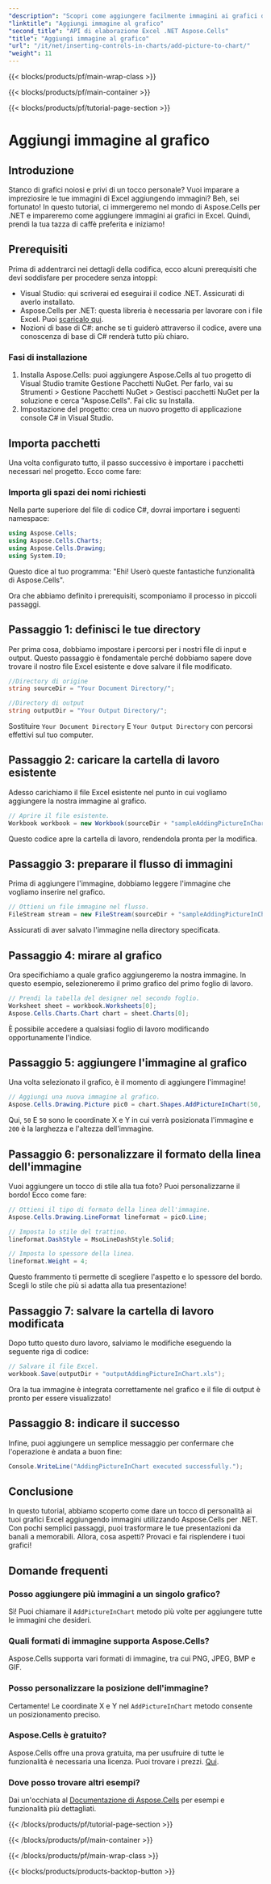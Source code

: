 ```yaml
---
"description": "Scopri come aggiungere facilmente immagini ai grafici di Excel utilizzando Aspose.Cells per .NET. Migliora grafici e presentazioni in pochi semplici passaggi."
"linktitle": "Aggiungi immagine al grafico"
"second_title": "API di elaborazione Excel .NET Aspose.Cells"
"title": "Aggiungi immagine al grafico"
"url": "/it/net/inserting-controls-in-charts/add-picture-to-chart/"
"weight": 11
---
```


{{< blocks/products/pf/main-wrap-class >}}

{{< blocks/products/pf/main-container >}}

{{< blocks/products/pf/tutorial-page-section >}}

# Aggiungi immagine al grafico

## Introduzione

Stanco di grafici noiosi e privi di un tocco personale? Vuoi imparare a impreziosire le tue immagini di Excel aggiungendo immagini? Beh, sei fortunato! In questo tutorial, ci immergeremo nel mondo di Aspose.Cells per .NET e impareremo come aggiungere immagini ai grafici in Excel. Quindi, prendi la tua tazza di caffè preferita e iniziamo!

## Prerequisiti

Prima di addentrarci nei dettagli della codifica, ecco alcuni prerequisiti che devi soddisfare per procedere senza intoppi:

- Visual Studio: qui scriverai ed eseguirai il codice .NET. Assicurati di averlo installato.
- Aspose.Cells per .NET: questa libreria è necessaria per lavorare con i file Excel. Puoi [scaricalo qui](https://releases.aspose.com/cells/net/).
- Nozioni di base di C#: anche se ti guiderò attraverso il codice, avere una conoscenza di base di C# renderà tutto più chiaro.

### Fasi di installazione

1. Installa Aspose.Cells: puoi aggiungere Aspose.Cells al tuo progetto di Visual Studio tramite Gestione Pacchetti NuGet. Per farlo, vai su Strumenti > Gestione Pacchetti NuGet > Gestisci pacchetti NuGet per la soluzione e cerca "Aspose.Cells". Fai clic su Installa.
2. Impostazione del progetto: crea un nuovo progetto di applicazione console C# in Visual Studio.

## Importa pacchetti

Una volta configurato tutto, il passo successivo è importare i pacchetti necessari nel progetto. Ecco come fare:

### Importa gli spazi dei nomi richiesti

Nella parte superiore del file di codice C#, dovrai importare i seguenti namespace:

```csharp
using Aspose.Cells;
using Aspose.Cells.Charts;
using Aspose.Cells.Drawing;
using System.IO;
```

Questo dice al tuo programma: "Ehi! Userò queste fantastiche funzionalità di Aspose.Cells".

Ora che abbiamo definito i prerequisiti, scomponiamo il processo in piccoli passaggi. 

## Passaggio 1: definisci le tue directory

Per prima cosa, dobbiamo impostare i percorsi per i nostri file di input e output. Questo passaggio è fondamentale perché dobbiamo sapere dove trovare il nostro file Excel esistente e dove salvare il file modificato.

```csharp
//Directory di origine
string sourceDir = "Your Document Directory/";

//Directory di output
string outputDir = "Your Output Directory/";
```

Sostituire `Your Document Directory` E `Your Output Directory` con percorsi effettivi sul tuo computer. 

## Passaggio 2: caricare la cartella di lavoro esistente

Adesso carichiamo il file Excel esistente nel punto in cui vogliamo aggiungere la nostra immagine al grafico.

```csharp
// Aprire il file esistente.
Workbook workbook = new Workbook(sourceDir + "sampleAddingPictureInChart.xls");
```

Questo codice apre la cartella di lavoro, rendendola pronta per la modifica.

## Passaggio 3: preparare il flusso di immagini

Prima di aggiungere l'immagine, dobbiamo leggere l'immagine che vogliamo inserire nel grafico. 

```csharp
// Ottieni un file immagine nel flusso.
FileStream stream = new FileStream(sourceDir + "sampleAddingPictureInChart.png", FileMode.Open, FileAccess.Read);
```

Assicurati di aver salvato l'immagine nella directory specificata.

## Passaggio 4: mirare al grafico

Ora specifichiamo a quale grafico aggiungeremo la nostra immagine. In questo esempio, selezioneremo il primo grafico del primo foglio di lavoro.

```csharp
// Prendi la tabella del designer nel secondo foglio.
Worksheet sheet = workbook.Worksheets[0];
Aspose.Cells.Charts.Chart chart = sheet.Charts[0];
```

È possibile accedere a qualsiasi foglio di lavoro modificando opportunamente l'indice.

## Passaggio 5: aggiungere l'immagine al grafico

Una volta selezionato il grafico, è il momento di aggiungere l'immagine! 

```csharp
// Aggiungi una nuova immagine al grafico.
Aspose.Cells.Drawing.Picture pic0 = chart.Shapes.AddPictureInChart(50, 50, stream, 200, 200);
```

Qui, `50` E `50` sono le coordinate X e Y in cui verrà posizionata l'immagine e `200` è la larghezza e l'altezza dell'immagine.

## Passaggio 6: personalizzare il formato della linea dell'immagine

Vuoi aggiungere un tocco di stile alla tua foto? Puoi personalizzarne il bordo! Ecco come fare:

```csharp
// Ottieni il tipo di formato della linea dell'immagine.
Aspose.Cells.Drawing.LineFormat lineformat = pic0.Line; 

// Imposta lo stile del trattino.
lineformat.DashStyle = MsoLineDashStyle.Solid;

// Imposta lo spessore della linea.
lineformat.Weight = 4;    
```

Questo frammento ti permette di scegliere l'aspetto e lo spessore del bordo. Scegli lo stile che più si adatta alla tua presentazione!

## Passaggio 7: salvare la cartella di lavoro modificata

Dopo tutto questo duro lavoro, salviamo le modifiche eseguendo la seguente riga di codice:

```csharp
// Salvare il file Excel.
workbook.Save(outputDir + "outputAddingPictureInChart.xls");
```

Ora la tua immagine è integrata correttamente nel grafico e il file di output è pronto per essere visualizzato!

## Passaggio 8: indicare il successo

Infine, puoi aggiungere un semplice messaggio per confermare che l'operazione è andata a buon fine:

```csharp
Console.WriteLine("AddingPictureInChart executed successfully.");
```

## Conclusione

In questo tutorial, abbiamo scoperto come dare un tocco di personalità ai tuoi grafici Excel aggiungendo immagini utilizzando Aspose.Cells per .NET. Con pochi semplici passaggi, puoi trasformare le tue presentazioni da banali a memorabili. Allora, cosa aspetti? Provaci e fai risplendere i tuoi grafici!

## Domande frequenti

### Posso aggiungere più immagini a un singolo grafico?
Sì! Puoi chiamare il `AddPictureInChart` metodo più volte per aggiungere tutte le immagini che desideri.

### Quali formati di immagine supporta Aspose.Cells?
Aspose.Cells supporta vari formati di immagine, tra cui PNG, JPEG, BMP e GIF.

### Posso personalizzare la posizione dell'immagine?
Certamente! Le coordinate X e Y nel `AddPictureInChart` metodo consente un posizionamento preciso.

### Aspose.Cells è gratuito?
Aspose.Cells offre una prova gratuita, ma per usufruire di tutte le funzionalità è necessaria una licenza. Puoi trovare i prezzi. [Qui](https://purchase.aspose.com/buy).

### Dove posso trovare altri esempi?
Dai un'occhiata al [Documentazione di Aspose.Cells](https://reference.aspose.com/cells/net/) per esempi e funzionalità più dettagliati.

{{< /blocks/products/pf/tutorial-page-section >}}

{{< /blocks/products/pf/main-container >}}

{{< /blocks/products/pf/main-wrap-class >}}

{{< blocks/products/products-backtop-button >}}